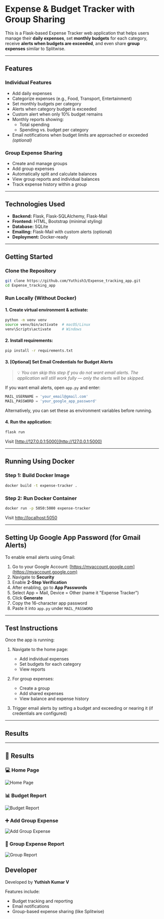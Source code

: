 
# Expense & Budget Tracker with Group Sharing

This is a Flask-based Expense Tracker web application that helps users manage their **daily expenses**, set **monthly budgets** for each category, receive **alerts when budgets are exceeded**, and even share **group expenses** similar to Splitwise.

---

## Features

### Individual Features
- Add daily expenses
- Categorize expenses (e.g., Food, Transport, Entertainment)
- Set monthly budgets per category
- Alerts when category budget is exceeded
- Custom alert when only 10% budget remains
- Monthly reports showing:
  - Total spending
  - Spending vs. budget per category
- Email notifications when budget limits are approached or exceeded *(optional)*

### Group Expense Sharing
- Create and manage groups
- Add group expenses
- Automatically split and calculate balances
- View group reports and individual balances
- Track expense history within a group

---

## Technologies Used

- **Backend:** Flask, Flask-SQLAlchemy, Flask-Mail
- **Frontend:** HTML, Bootstrap (minimal styling)
- **Database:** SQLite
- **Emailing:** Flask-Mail with custom alerts (optional)
- **Deployment:** Docker-ready

---

## Getting Started

### Clone the Repository
```bash
git clone https://github.com/Yuthish3/Expense_tracking_app.git
cd Expense_tracking_app
```

### Run Locally (Without Docker)

#### 1. Create virtual environment & activate:
```bash
python -m venv venv
source venv/bin/activate  # macOS/Linux
venv\Scripts\activate     # Windows
```

#### 2. Install requirements:
```bash
pip install -r requirements.txt
```

#### 3. [Optional] Set Email Credentials for Budget Alerts

> 💡 *You can skip this step if you do not want email alerts. The application will still work fully — only the alerts will be skipped.*

If you want email alerts, open `app.py` and enter:
```python
MAIL_USERNAME = 'your_email@gmail.com'
MAIL_PASSWORD = 'your_google_app_password'
```

Alternatively, you can set these as environment variables before running.

#### 4. Run the application:
```bash
flask run
```

Visit [http://127.0.0.1:5000](http://127.0.0.1:5000)


---

## Running Using Docker

### Step 1: Build Docker Image
```bash
docker build -t expense-tracker .
```

### Step 2: Run Docker Container
```bash
docker run -p 5050:5000 expense-tracker
```

Visit [http://localhost:5050](http://localhost:5050)

---

## Setting Up Google App Password (for Gmail Alerts)

To enable email alerts using Gmail:

1. Go to your Google Account: [https://myaccount.google.com](https://myaccount.google.com)
2. Navigate to **Security**
3. Enable **2-Step Verification**
4. After enabling, go to **App Passwords**
5. Select App = Mail, Device = Other (name it "Expense Tracker")
6. Click **Generate**
7. Copy the 16-character app password
8. Paste it into `app.py` under `MAIL_PASSWORD`

---

## Test Instructions

Once the app is running:

1. Navigate to the home page:
   - Add individual expenses
   - Set budgets for each category
   - View reports

2. For group expenses:
   - Create a group
   - Add shared expenses
   - View balance and expense history

3. Trigger email alerts by setting a budget and exceeding or nearing it (if credentials are configured)

---

Results
---

---

## 📸 Results

### 💻 Home Page
![Home Page](Output_screenshots/group_report.png)

### 📊 Budget Report
![Budget Report](Output_screenshots/Screenshot%202025-04-10%20at%203.46.07%E2%80%AFPM.png)

### ➕ Add Group Expense
![Add Group Expense](Output_screenshots/Screenshot%202025-04-10%20at%203.48.24%E2%80%AFPM.png)

### 👥 Group Expense Report
![Group Report](Output_screenshots/Screenshot%202025-04-10%20at%204.02.08%E2%80%AFPM.png)



## Developer

Developed by **Yuthish Kumar V**

Features include:
- Budget tracking and reporting
- Email notifications
- Group-based expense sharing (like Splitwise)


